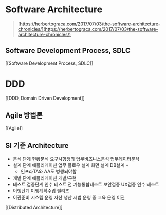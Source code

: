 # Software Architecture

> [https://herbertograca.com/2017/07/03/the-software-architecture-chronicles/](https://herbertograca.com/2017/07/03/the-software-architecture-chronicles/)
>

## Software Development Process, SDLC

[[Software Development Process, SDLC]]

# DDD

[[DDD, Domain Driven Development]]

## Agile 방법론

[[Agile]]

## SI 기준 Architecture

- 분석 단계
현황분석
요구사항정의
업무비즈니스분석
업무데이터분석
- 설계 단계
애플리케이션 업무 플로우 설계
화면 설계
DB설계 +
    - 인프라TA와 AA도 병행되야함
- 개발 단계
애플리케이션 개발/구현
- 테스트 검증단계
인수 테스트 전 기능통합테스트
보안검증
UX검증
인수 테스트
- 이행단계
이행계획수립
릴리즈
- 이관준비
시스템 운영 자산 생산
시범 운영 중 교육
운영 이관

[[Distributed Architecture]]
